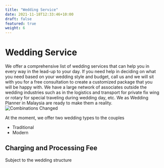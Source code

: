 ```yaml
---
title: "Wedding Service"
date: 2021-11-18T12:33:46+10:00
draft: false
featured: true
weight: 6
---
```

# Wedding Service
We offer a comprehensive list of wedding services that can help you in every way in the lead-up to your day. If you need help in deciding on what you need based on your wedding style and budget, call us and we will sit with you for a free consultation to create a customized package that you will be happy with. We have a large network of associates outside the wedding industries such as in the logistics and transport for private fix wing or rotary for special traveling during wedding day, etc. We as Wedding Planner in Malaysia are ready to make them a reality.
![Combinations Changed](/images/wedding.jpg)

At the moment, we offer two wedding types to the couples
- Traditional
- Modern

## Charging and Processing Fee
Subject to the wedding structure

